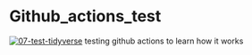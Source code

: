 # Github_actions_test
[![07-test-tidyverse](https://github.com/teodoromouniertebas/Github_actions_test/actions/workflows/07-test-tidyverse.yml/badge.svg)](https://github.com/teodoromouniertebas/Github_actions_test/actions/workflows/07-test-tidyverse.yml)
testing github actions to learn how it works
